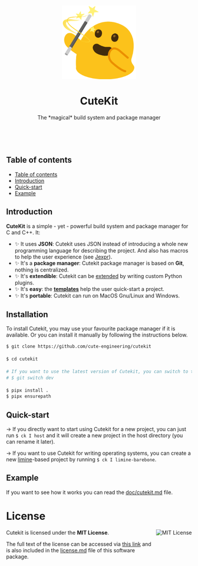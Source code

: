 <br/>
<br/>
<br/>
<p align="center">
    <img src="logo.png" width="200" height="200">
</p>
<h1 align="center">CuteKit</h1>
<p align="center">
    The *magical* build system and package manager
</p>
<br/>
<br/>
<br/>

## Table of contents

- [Table of contents](#table-of-contents)
- [Introduction](#introduction)
- [Quick-start](#quick-start)
- [Example](#example)


## Introduction

**CuteKit** is a simple - yet - powerful build system and package manager for C and C++. It:

- ✨ It uses **JSON**: Cutekit uses JSON instead of introducing a whole new programming language for describing the project. And also has macros to help the user experience (see [Jexpr](doc/spec/jexpr.md)).
- ✨ It's a **package manager**: Cutekit package manager is based on **Git**, nothing is centralized.
- ✨ It's **extendible**: Cutekit can be [extended](./doc/extends.md) by writing custom Python plugins.
- ✨ It's **easy**: the [**templates**](./doc/templates.md) help the user quick-start a project.
- ✨ It's **portable**: Cutekit can run on MacOS Gnu/Linux and Windows.

## Installation

To install Cutekit, you may use your favourite package manager if it is available. Or you can install it manually by following the instructions below.

```bash
$ git clone https://github.com/cute-engineering/cutekit

$ cd cutekit

# If you want to use the latest version of Cutekit, you can switch to the dev branch.
# $ git switch dev

$ pipx install .
$ pipx ensurepath
```

## Quick-start

-> If you directly want to start using Cutekit for a new project, you can just run `$ ck I host` and it will create a new project in the host directory (you can rename it later).

-> If you want to use Cutekit for writing operating systems, you can create a new [limine](https://github.com/limine-bootloader/limine/)-based project by running `$ ck I limine-barebone`.

## Example

If you want to see how it works you can read the [doc/cutekit.md](doc/cutekit.md) file.

# License

<a href="https://opensource.org/licenses/MIT">
  <img align="right" height="96" alt="MIT License" src="doc/mit.svg" />
</a>

Cutekit is licensed under the **MIT License**.

The full text of the license can be accessed via [this link](https://opensource.org/licenses/MIT) and is also included in the [license.md](license.md) file of this software package.
